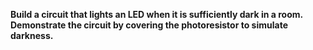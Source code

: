 **Build a circuit that lights an LED when it is sufficiently dark in a room.
Demonstrate the circuit by covering the photoresistor to simulate darkness.**
